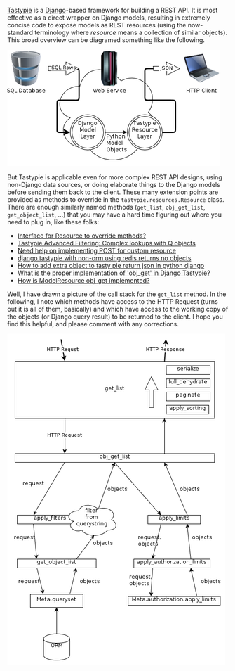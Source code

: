 [Tastypie](http://tastypieapi.org/) is a [Django](https://www.djangoproject.com/)-based framework for building a REST API.
It is most effective as a direct wrapper on Django models, resulting in extremely concise code to expose models
as REST resources (using the now-standard terminology where _resource_ means a collection of similar objects). This broad
overview can be diagramed something like the following.

![Tastypie Overview](TastypieOverview.png)

But Tastypie is applicable even for more complex REST API designs, using non-Django data sources, or doing elaborate
things to the Django models before sending them back to the client. These many extension points are provided
as methods to override in the `tastypie.resources.Resource` class. There are enough similarly named methods (`get_list`,
`obj_get_list`, `get_object_list`, ...) that you may have a hard time
figuring out where you need to plug in, like these folks:

 * [Interface for Resource to override methods?](https://groups.google.com/forum/?fromgroups=#!msg/django-tastypie/tw-6nQXOTag/K0PG8_OrbXwJ)
 * [Tastypie Advanced Filtering: Complex lookups with Q objects](https://groups.google.com/forum/?fromgroups=#!topic/django-tastypie/YPghf0rJZqc)
 * [Need help on implementing POST for custom resource](https://groups.google.com/forum/?fromgroups=#!topic/django-tastypie/s5iHUX5T0iw)
 * [django tastypie with non-orm using redis returns no objects](http://stackoverflow.com/questions/13349570/django-tastypie-with-non-orm-using-redis-returns-no-objects)
 * [How to add extra object to tasty pie return json in python django](http://stackoverflow.com/questions/13302240/how-to-add-extra-object-to-tasty-pie-return-json-in-python-django)
 * [What is the proper implementation of 'obj_get' in Django Tastypie?](http://stackoverflow.com/questions/12990547/what-is-the-proper-implementation-of-obj-get-in-django-tastypie)
 * [How is ModelResource obj_get implemented?](http://stackoverflow.com/questions/10170184/how-is-modelresource-obj-get-implemented)

Well, I have drawn a picture of the call stack for the `get_list` method. In the following, I note
which methods have access to the HTTP Request (turns out it is all of them, basically) and which
have access to the working copy of the objects (or Django query result) to be returned to the client.
I hope you find this helpful, and please comment with any corrections.

![Tastypie get_object call diagram](Tastypie-get_objects.png)
